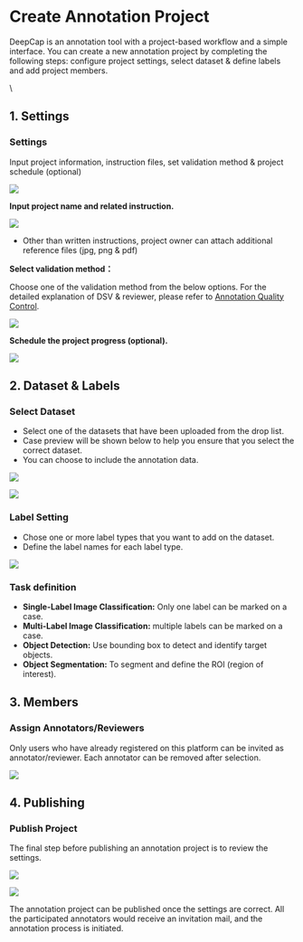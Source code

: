 # Create Annotation Project

DeepCap is an annotation tool with a project-based workflow and a simple interface. You can create a new annotation project by completing the following steps: configure project settings, select dataset & define labels and add project members.

\


## 1. Settings <a href="#1-settings" id="1-settings"></a>

### Settings <a href="#settings" id="settings"></a>

Input project information, instruction files, set validation method & project schedule (optional)

![](https://console.deepq.ai/docs/console/.gitbook/assets/con-3-1-0.png)

**Input project name and related instruction.**

![](https://console.deepq.ai/docs/console/.gitbook/assets/con-3-1-2.png)

* Other than written instructions, project owner can attach additional reference files (jpg, png & pdf)

**Select validation method：**

Choose one of the validation method from the below options. For the detailed explanation of DSV & reviewer, please refer to [Annotation Quality Control](https://console.deepq.ai/docs/console/working-flow/create-an-annotation-project/1.-settings/deepcap-smart-validation-dsv.html).

![](https://console.deepq.ai/docs/console/.gitbook/assets/con-3-1-3.png)

**Schedule the project progress (optional).**

![](https://console.deepq.ai/docs/console/.gitbook/assets/con-3-1-4.png)

## 2. Dataset & Labels <a href="#2-dataset--labels" id="2-dataset--labels"></a>

### Select Dataset <a href="#select-dataset" id="select-dataset"></a>

* Select one of the datasets that have been uploaded from the drop list.
* Case preview will be shown below to help you ensure that you select the correct dataset.
* You can choose to include the annotation data.

![](https://console.deepq.ai/docs/console/.gitbook/assets/con-3-1-2-1.png)

![](https://console.deepq.ai/docs/console/.gitbook/assets/con-3-1-2-2.png)

### Label Setting <a href="#label-setting" id="label-setting"></a>

* Chose one or more label types that you want to add on the dataset.
* Define the label names for each label type.

![](https://console.deepq.ai/docs/console/.gitbook/assets/con-3-2-1-3-2.png)

### Task definition <a href="#task-definition" id="task-definition"></a>

* **Single-Label Image Classification:** Only one label can be marked on a case.
* **Multi-Label Image Classification:** multiple labels can be marked on a case.
* **Object Detection:** Use bounding box to detect and identify target objects.
* **Object Segmentation:** To segment and define the ROI (region of interest).

## 3. Members <a href="#3-members" id="3-members"></a>

### Assign Annotators/Reviewers <a href="#assign-annotatorsreviewers" id="assign-annotatorsreviewers"></a>

Only users who have already registered on this platform can be invited as annotator/reviewer. Each annotator can be removed after selection.

![](https://console.deepq.ai/docs/console/.gitbook/assets/con-3-1-3-1.png)

## 4. Publishing <a href="#4-publishing" id="4-publishing"></a>

### Publish Project <a href="#publish-project" id="publish-project"></a>

The final step before publishing an annotation project is to review the settings.

![](https://console.deepq.ai/docs/console/.gitbook/assets/con-3-1-4-1.jpg)

![](https://console.deepq.ai/docs/console/.gitbook/assets/con-3-1-4-4.png)

The annotation project can be published once the settings are correct. All the participated annotators would receive an invitation mail, and the annotation process is initiated.
